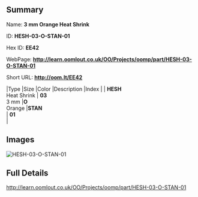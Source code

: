 

## Summary
 
Name: __3 mm Orange Heat Shrink__

ID: __HESH-03-O-STAN-01__

Hex ID: __EE42__

WebPage: __http://learn.oomlout.co.uk/OO/Projects/oomp/part/HESH-03-O-STAN-01__

Short URL: __http://oom.lt/EE42__


|Type   |Size   |Color   |Description   |Index   |
| __HESH__ <br>Heat Shrink  | __03__<br>3 mm   |__O__<br>Orange    |__STAN__<br>    | __01__<br>  |


## Images
![HESH-03-O-STAN-01](http://oomlout.com/oomp-gen/parts/HESH-03-O-STAN-01/HESH-03-O-STAN-01_420.jpg)

## Full Details

 http://learn.oomlout.co.uk/OO/Projects/oomp/part/HESH-03-O-STAN-01

